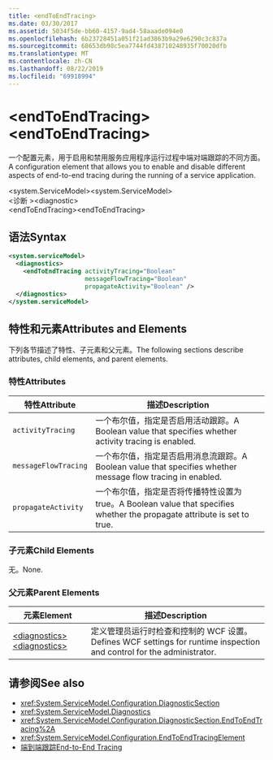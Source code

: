 ```yaml
---
title: <endToEndTracing>
ms.date: 03/30/2017
ms.assetid: 5034f5de-bb60-4157-9ad4-58aaade094e0
ms.openlocfilehash: 6b23728451a051f21ad3863b9a29e6290c3c837a
ms.sourcegitcommit: 68653db98c5ea7744fd438710248935f70020dfb
ms.translationtype: MT
ms.contentlocale: zh-CN
ms.lasthandoff: 08/22/2019
ms.locfileid: "69918994"
---
```

# <a name="endtoendtracing"></a><span data-ttu-id="f56e6-101">\<endToEndTracing></span><span class="sxs-lookup"><span data-stu-id="f56e6-101">\<endToEndTracing></span></span>
<span data-ttu-id="f56e6-102">一个配置元素，用于启用和禁用服务应用程序运行过程中端对端跟踪的不同方面。</span><span class="sxs-lookup"><span data-stu-id="f56e6-102">A configuration element that allows you to enable and disable different aspects of end-to-end tracing during the running of a service application.</span></span>  
  
 <span data-ttu-id="f56e6-103">\<system.ServiceModel></span><span class="sxs-lookup"><span data-stu-id="f56e6-103">\<system.ServiceModel></span></span>  
<span data-ttu-id="f56e6-104">\<诊断 ></span><span class="sxs-lookup"><span data-stu-id="f56e6-104">\<diagnostic></span></span>  
<span data-ttu-id="f56e6-105">\<endToEndTracing></span><span class="sxs-lookup"><span data-stu-id="f56e6-105">\<endToEndTracing></span></span>  
  
## <a name="syntax"></a><span data-ttu-id="f56e6-106">语法</span><span class="sxs-lookup"><span data-stu-id="f56e6-106">Syntax</span></span>  
  
```xml  
<system.serviceModel>
  <diagnostics>
    <endToEndTracing activityTracing="Boolean"
                     messageFlowTracing="Boolean"
                     propagateActivity="Boolean" />
  </diagnostics>
</system.serviceModel>
```  
  
## <a name="attributes-and-elements"></a><span data-ttu-id="f56e6-107">特性和元素</span><span class="sxs-lookup"><span data-stu-id="f56e6-107">Attributes and Elements</span></span>  
 <span data-ttu-id="f56e6-108">下列各节描述了特性、子元素和父元素。</span><span class="sxs-lookup"><span data-stu-id="f56e6-108">The following sections describe attributes, child elements, and parent elements.</span></span>  
  
### <a name="attributes"></a><span data-ttu-id="f56e6-109">特性</span><span class="sxs-lookup"><span data-stu-id="f56e6-109">Attributes</span></span>  
  
|<span data-ttu-id="f56e6-110">特性</span><span class="sxs-lookup"><span data-stu-id="f56e6-110">Attribute</span></span>|<span data-ttu-id="f56e6-111">描述</span><span class="sxs-lookup"><span data-stu-id="f56e6-111">Description</span></span>|  
|---------------|-----------------|  
|`activityTracing`|<span data-ttu-id="f56e6-112">一个布尔值，指定是否启用活动跟踪。</span><span class="sxs-lookup"><span data-stu-id="f56e6-112">A Boolean value that specifies whether activity tracing is enabled.</span></span>|  
|`messageFlowTracing`|<span data-ttu-id="f56e6-113">一个布尔值，指定是否启用消息流跟踪。</span><span class="sxs-lookup"><span data-stu-id="f56e6-113">A Boolean value that specifies whether message flow tracing in enabled.</span></span>|  
|`propagateActivity`|<span data-ttu-id="f56e6-114">一个布尔值，指定是否将传播特性设置为 true。</span><span class="sxs-lookup"><span data-stu-id="f56e6-114">A Boolean value that specifies whether the propagate attribute is set to true.</span></span>|  
  
### <a name="child-elements"></a><span data-ttu-id="f56e6-115">子元素</span><span class="sxs-lookup"><span data-stu-id="f56e6-115">Child Elements</span></span>  
 <span data-ttu-id="f56e6-116">无。</span><span class="sxs-lookup"><span data-stu-id="f56e6-116">None.</span></span>  
  
### <a name="parent-elements"></a><span data-ttu-id="f56e6-117">父元素</span><span class="sxs-lookup"><span data-stu-id="f56e6-117">Parent Elements</span></span>  
  
|<span data-ttu-id="f56e6-118">元素</span><span class="sxs-lookup"><span data-stu-id="f56e6-118">Element</span></span>|<span data-ttu-id="f56e6-119">描述</span><span class="sxs-lookup"><span data-stu-id="f56e6-119">Description</span></span>|  
|-------------|-----------------|  
|[<span data-ttu-id="f56e6-120">\<diagnostics></span><span class="sxs-lookup"><span data-stu-id="f56e6-120">\<diagnostics></span></span>](diagnostics.md)|<span data-ttu-id="f56e6-121">定义管理员运行时检查和控制的 WCF 设置。</span><span class="sxs-lookup"><span data-stu-id="f56e6-121">Defines WCF settings for runtime inspection and control for the administrator.</span></span>|  
  
## <a name="see-also"></a><span data-ttu-id="f56e6-122">请参阅</span><span class="sxs-lookup"><span data-stu-id="f56e6-122">See also</span></span>

- <xref:System.ServiceModel.Configuration.DiagnosticSection>
- <xref:System.ServiceModel.Diagnostics>
- <xref:System.ServiceModel.Configuration.DiagnosticSection.EndToEndTracing%2A>
- <xref:System.ServiceModel.Configuration.EndToEndTracingElement>
- [<span data-ttu-id="f56e6-123">端到端跟踪</span><span class="sxs-lookup"><span data-stu-id="f56e6-123">End-to-End Tracing</span></span>](../../../wcf/diagnostics/tracing/end-to-end-tracing.md)
